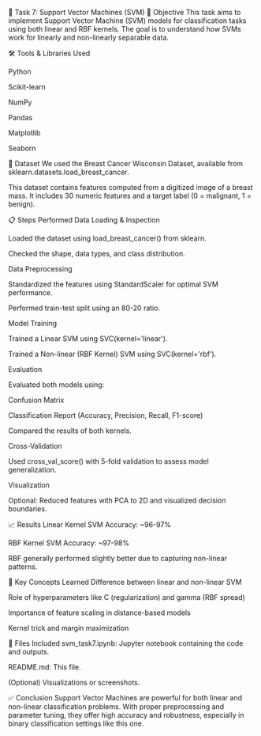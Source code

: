 🧠 Task 7: Support Vector Machines (SVM)
📌 Objective
This task aims to implement Support Vector Machine (SVM) models for classification tasks using both linear and RBF kernels. The goal is to understand how SVMs work for linearly and non-linearly separable data.

🛠 Tools & Libraries Used

Python

Scikit-learn

NumPy

Pandas

Matplotlib

Seaborn

📁 Dataset
We used the Breast Cancer Wisconsin Dataset, available from sklearn.datasets.load_breast_cancer.

This dataset contains features computed from a digitized image of a breast mass. It includes 30 numeric features and a target label (0 = malignant, 1 = benign).

📋 Steps Performed
Data Loading & Inspection

Loaded the dataset using load_breast_cancer() from sklearn.

Checked the shape, data types, and class distribution.

Data Preprocessing

Standardized the features using StandardScaler for optimal SVM performance.

Performed train-test split using an 80-20 ratio.

Model Training

Trained a Linear SVM using SVC(kernel='linear').

Trained a Non-linear (RBF Kernel) SVM using SVC(kernel='rbf').

Evaluation

Evaluated both models using:

Confusion Matrix

Classification Report (Accuracy, Precision, Recall, F1-score)

Compared the results of both kernels.

Cross-Validation

Used cross_val_score() with 5-fold validation to assess model generalization.

Visualization

Optional: Reduced features with PCA to 2D and visualized decision boundaries.

📈 Results
Linear Kernel SVM Accuracy: ~96-97%

RBF Kernel SVM Accuracy: ~97-98%

RBF generally performed slightly better due to capturing non-linear patterns.

🧠 Key Concepts Learned
Difference between linear and non-linear SVM

Role of hyperparameters like C (regularization) and gamma (RBF spread)

Importance of feature scaling in distance-based models

Kernel trick and margin maximization

📂 Files Included
svm_task7.ipynb: Jupyter notebook containing the code and outputs.

README.md: This file.

(Optional) Visualizations or screenshots.

✅ Conclusion
Support Vector Machines are powerful for both linear and non-linear classification problems. With proper preprocessing and parameter tuning, they offer high accuracy and robustness, especially in binary classification settings like this one.



